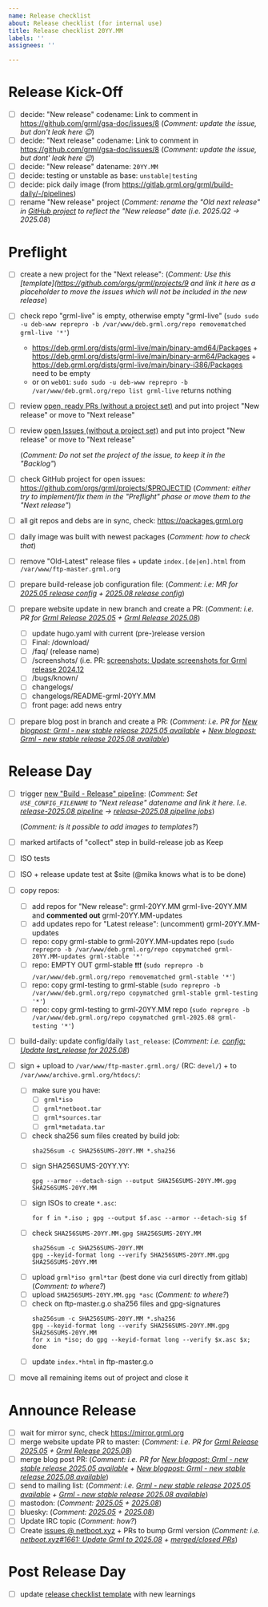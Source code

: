 ```yaml
---
name: Release checklist
about: Release checklist (for internal use)
title: Release checklist 20YY.MM
labels: ''
assignees: ''

---
```


<!--
Release checklist guide:

* The tasks in the section "Release Kick-Off" needs to be completed on issue creation.
* Replace YY and MM in the description (with the values from the "New release")
* Replase $PROJECTID with the GitHub project ID
* Remove the comments from the tasks (once they are completed)
* The tasks in section "Preflight" should be completed after the issue has been created.
* The tasks in section "Release Day" should be completed on release day.
* The tasks in section "Announce Release" should be completed soon after the release.
* The tasks in section "Post Release Day" should be completed after the release.

Terminology (with examples):

* Old-Latest release: 2024.12
* Latest release: 2025.05
* Old next release: 2025.Q2 (the project name of release before it was renamed to the "New release" datename)
* New release: 2025.08 (the release we are working on)
* Next release: 2025.Q4

* $PROJECTID: The Grml Project ID of the "New Release"
-->

# Release Kick-Off

- [ ] decide: "New release" codename: Link to comment in https://github.com/grml/gsa-doc/issues/8 (*Comment: update the issue, but don't leak here 😉*)
- [ ] decide: "Next release" codename: Link to comment in https://github.com/grml/gsa-doc/issues/8 (*Comment: update the issue, but dont' leak here 😉*)
- [ ] decide: "New release" datename: `20YY.MM`
- [ ] decide: testing or unstable as base: `unstable|testing`
- [ ] decide: pick daily image (from https://gitlab.grml.org/grml/build-daily/-/pipelines)
- [ ] rename "New release" project (*Comment: rename the "Old next release" in [GitHub project](https://github.com/orgs/grml/projects/$PROJECTID) to reflect the "New release" date (i.e. 2025.Q2 -> 2025.08*)

# Preflight

- [ ] create a new project for the "Next release": (*Comment: Use this [template](https://github.com/orgs/grml/projects/9 and link it here as a placeholder to move the issues which will not be included in the new release*)
- [ ] check repo "grml-live" is empty, otherwise empty "grml-live" (`sudo sudo -u deb-www reprepro -b /var/www/deb.grml.org/repo removematched grml-live '*'`)

  * https://deb.grml.org/dists/grml-live/main/binary-amd64/Packages + https://deb.grml.org/dists/grml-live/main/binary-arm64/Packages + https://deb.grml.org/dists/grml-live/main/binary-i386/Packages need to be empty
  * or on `web01`: `sudo sudo -u deb-www reprepro -b /var/www/deb.grml.org/repo list grml-live` returns nothing

- [ ] review [open, ready PRs (without a project set)](https://github.com/search?q=org%3Agrml+type%3Apr+state%3Aopen+draft%3Afalse+no%3Aproject&type=pullrequests) and put into project "New release" or move to "Next release"
- [ ] review [open Issues (without a project set)](https://github.com/search?q=org%3Agrml+state%3Aopen+no%3Aproject&type=issues&ref=advsearch&s=updated&o=desc) and put into project "New release" or move to "Next release"

  (*Comment: Do not set the project of the issue, to keep it in the "Backlog"*)

- [ ] check GitHub project for open issues: https://github.com/orgs/grml/projects/$PROJECTID (*Comment: either try to implement/fix them in the "Preflight" phase or move them to the "Next release"*)
- [ ] all git repos and debs are in sync, check: https://packages.grml.org
- [ ] daily image was built with newest packages (*Comment: how to check that*)
- [ ] remove "Old-Latest" release files + update `index.[de|en].html` from `/var/www/ftp-master.grml.org`
- [ ] prepare build-release job configuration file: (*Comment: i.e: MR for [2025.05 release config](https://gitlab.grml.org/grml/build-release/-/merge_requests/5) + [2025.08 release config](https://gitlab.grml.org/grml/build-release/-/merge_requests/6)*)
- [ ] prepare website update in new branch and create a PR: (*Comment: i.e. PR for [Grml Release 2025.05](https://github.com/grml/grml.org/pull/102) + [Grml Release 2025.08](https://github.com/grml/grml.org/pull/117)*)
  - [ ] update hugo.yaml with current (pre-)release version
  - [ ] Final: /download/
  - [ ] /faq/ (release name)
  - [ ] /screenshots/ (i.e. PR: [screenshots: Update screenshots for Grml release 2024.12](https://github.com/grml/grml.org/pull/66)
  - [ ] /bugs/known/
  - [ ] changelogs/
  - [ ] changelogs/README-grml-20YY.MM
  - [ ] front page: add news entry
- [ ] prepare blog post in branch and create a PR: (*Comment: i.e. PR for [New blogpost: Grml - new stable release 2025.05 available](https://github.com/grml/blog.grml.org/pull/11) + [New blogpost: Grml - new stable release 2025.08 available](https://github.com/grml/blog.grml.org/pull/13)*)

# Release Day

- [ ] trigger [new "Build - Release" pipeline](https://gitlab.grml.org/grml/build-release/-/pipelines/new): (*Comment: Set `USE_CONFIG_FILENAME` to "Next release" datename and link it here. I.e. [release-2025.08 pipeline](https://gitlab.grml.org/grml/build-release/-/pipelines/1126) -> [release-2025.08 pipeline jobs](https://gitlab.grml.org/grml/build-release/-/pipelines/1126/builds)*)

    (*Comment: is it possible to add images to templates?*)

- [ ] marked artifacts of "collect" step in build-release job as Keep
- [ ] ISO tests
- [ ] ISO + release update test at $site (@mika knows what is to be done)
- [ ] copy repos:
  - [ ] add repos for "New release": grml-20YY.MM grml-live-20YY.MM and **commented out** grml-20YY.MM-updates
  - [ ] add updates repo for "Latest release": (uncomment) grml-20YY.MM-updates
  - [ ] repo: copy grml-stable to grml-20YY.MM-updates repo (`sudo reprepro -b /var/www/deb.grml.org/repo copymatched grml-20YY.MM-updates grml-stable '*'`
  - [ ] repo: EMPTY OUT grml-stable ❗❗❗ (`sudo reprepro -b /var/www/deb.grml.org/repo removematched grml-stable '*'`)
  - [ ] repo: copy grml-testing to grml-stable (`sudo reprepro -b /var/www/deb.grml.org/repo copymatched grml-stable grml-testing '*'`)
  - [ ] repo: copy grml-testing to grml-20YY.MM repo (`sudo reprepro -b /var/www/deb.grml.org/repo copymatched grml-2025.08 grml-testing '*'`)
- [ ] build-daily: update config/daily `last_release`: (*Comment: i.e. [config: Update last_release for 2025.08](https://gitlab.grml.org/grml/build-daily/-/merge_requests/22)*)
- [ ] sign + upload to `/var/www/ftp-master.grml.org/` (RC: `devel/`) + to `/var/www/archive.grml.org/htdocs/`:
  - [ ] make sure you have:
    - [ ] `grml*iso`
    - [ ] `grml*netboot.tar`
    - [ ] `grml*sources.tar`
    - [ ] `grml*metadata.tar`
  - [ ] check sha256 sum files created by build job:
    ```
    sha256sum -c SHA256SUMS-20YY.MM *.sha256
    ```
  - [ ] sign SHA256SUMS-20YY.YY:
    ```
    gpg --armor --detach-sign --output SHA256SUMS-20YY.MM.gpg SHA256SUMS-20YY.MM
    ```
  - [ ] sign ISOs to create `*.asc`:
    ```
    for f in *.iso ; gpg --output $f.asc --armor --detach-sig $f
    ```
  - [ ] check `SHA256SUMS-20YY.MM.gpg SHA256SUMS-20YY.MM`
    ```
    sha256sum -c SHA256SUMS-20YY.MM
    gpg --keyid-format long --verify SHA256SUMS-20YY.MM.gpg SHA256SUMS-20YY.MM
    ```
  - [ ] upload `grml*iso grml*tar` (best done via curl directly from gitlab) (*Comment: to where?*)
  - [ ] upload `SHA256SUMS-20YY.MM.gpg *asc` (*Comment: to where?*)
  - [ ] check on ftp-master.g.o sha256 files and gpg-signatures
    ```
    sha256sum -c SHA256SUMS-20YY.MM *.sha256
    gpg --keyid-format long --verify SHA256SUMS-20YY.MM.gpg SHA256SUMS-20YY.MM
    for x in *iso; do gpg --keyid-format long --verify $x.asc $x; done
    ```
  - [ ] update `index.*html` in ftp-master.g.o
- [ ] move all remaining items out of project and close it

# Announce Release

- [ ] wait for mirror sync, check https://mirror.grml.org
- [ ] merge website update PR to master: (*Comment: i.e. PR for [Grml Release 2025.05](https://github.com/grml/grml.org/pull/102) + [Grml Release 2025.08](https://github.com/grml/grml.org/pull/117)*)
- [ ] merge blog post PR: (*Comment: i.e. PR for [New blogpost: Grml - new stable release 2025.05 available](https://github.com/grml/blog.grml.org/pull/11) + [New blogpost: Grml - new stable release 2025.08 available](https://github.com/grml/blog.grml.org/pull/13)*)
- [ ] send to mailing list: (*Comment: i.e. [Grml - new stable release 2025.05 available](https://lists.mur.at/hyperkitty/list/grml-announce@ml.grml.org/thread/2TA7K3B6SVA4VMSGN6TOF2NX5XP2PLPX/) + [Grml - new stable release 2025.08 available](https://lists.mur.at/hyperkitty/list/grml-announce@ml.grml.org/thread/EPGBLAYO2N7EINV7EJUPXT255O3BZBSP/)*)
- [ ] mastodon: (*Comment: [2025.05](https://hachyderm.io/@grmlproject/114511194074491152) + [2025.08](https://hachyderm.io/@grmlproject/115038916407200568)*)
- [ ] bluesky: (*Comment: [2025.05](https://bsky.app/profile/grmlproject.bsky.social/post/3lp77x3xla227) + [2025.08](https://bsky.app/profile/grmlproject.bsky.social/post/3lwjlbsn2ks2z)*)
- [ ] Update IRC topic (*Comment: how?*)
- [ ] Create [issues @ netboot.xyz](https://github.com/netbootxyz/netboot.xyz/issues/new/choose) + PRs to bump Grml version (*Comment: i.e. [netboot.xyz#1661: Update Grml to 2025.08](https://github.com/netbootxyz/netboot.xyz/issues/1661) + [merged/closed PRs](https://github.com/netbootxyz/debian-squash/pulls?q=is%3Apr+is%3Aclosed+grml)*)

# Post Release Day

- [ ] update [release checklist template](https://github.com/grml/grml/blob/master/.github/ISSUE_TEMPLATE/release-checklist.md) with new learnings
